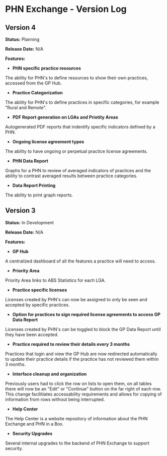 # PHN Exchange - Version Log

## **Version 4**

**Status:** Planning

**Release Date:** N/A

**Features:**

- **PHN specific practice resources**

<p>
    The ability for PHN's to define resources to show their own practices, accessed from the GP Hub.
</p>

- **Practice Categorization**

<p>
    The ability for PHN's to define practices in specific categories, for example "Rural and Remote".
</p>

- **PDF Report generation on LGAs and Priotity Areas**

<p>
    Autogenerated PDF reports that indentify specific indicators defined by a PHN.
</p>

- **Ongoing license agreement types**

<p>
    The ability to have ongoing or perpetual practice license agreements.
</p>

- **PHN Data Report**

<p>
    Graphs for a PHN to review of averaged indicators of practices and the ability to contrast averaged results between practice categories.
</p>

- **Data Report Printing**

<p>
    The ability to print graph reports.
</p>

## **Version 3**

**Status:** In Development

**Release Date:** N/A

**Features:**

- **GP Hub**

<p>
    A centralized dashboard of all the features a practice will need to access.
</p>

- **Priority Area**

<p>
    Priority Area links to ABS Statistics for each LGA.
</p>

- **Practice specific licenses**

<p>
    Licenses created by PHN's can now be assigned to only be seen and accepted by specific practices.
</p>

- **Option for practices to sign required license agreements to access GP Data Report**

<p>
    Licenses created by PHN's can be toggled to block the GP Data Report until they have been accepted.
</p>

- **Practice required to review their details every 3 months**

<p>
    Practices that login and view the GP Hub are now redirected automatically to update their practice details if the practice has not reviewed them within 3 months.
</p>

- **Interface cleanup and organization**

<p>
    Previously users had to click the row on lists to open them, on all tables there will now be an "Edit" or "Continue" button on the far right of each row.
    This change facilitiates accessability requirements and allows for copying of information from rows without being interrupted.
</p>

- **Help Center**

<p>
    The Help Center is a website repository of information about the PHN Exchange and PHN in a Box.
</p>

- **Security Upgrades**

<p>
    Several internal upgrades to the backend of PHN Exchange to support security.
</p>
